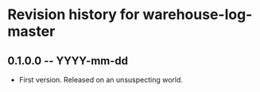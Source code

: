 # Revision history for warehouse-log-master

## 0.1.0.0 -- YYYY-mm-dd

* First version. Released on an unsuspecting world.
